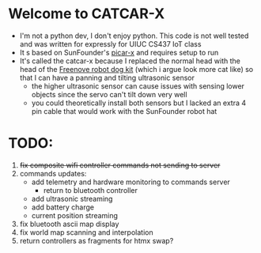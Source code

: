 # Welcome to CATCAR-X

* I'm not a python dev, I don't enjoy python. This code is not well tested and was written for expressly for UIUC CS437 IoT class
* It s based on SunFounder's [picar-x](https://docs.sunfounder.com/projects/picar-x/en/latest/) and requires setup to run
* It's called the catcar-x because I replaced the normal head with the head of the [Freenove robot dog kit](https://github.com/Freenove/Freenove_Robot_Dog_Kit_for_Raspberry_Pi) (which i argue look more cat like) so that I can have a panning and tilting ultrasonic sensor
   * the higher ultrasonic sensor can cause issues with sensing lower objects since the servo can't tilt down very well
   * you could theoretically install both sensors but I lacked an extra 4 pin cable that would work with the SunFounder robot hat


# TODO:
1. ~~fix composite wifi controller commands not sending to server~~
2. commands updates:
   * add telemetry and hardware monitoring to commands server
     * return to bluetooth controller
   * add ultrasonic streaming
   * add battery charge
   * current position streaming
3. fix bluetooth ascii map display
4. fix world map scanning and interpolation
5. return controllers as fragments for htmx swap?
